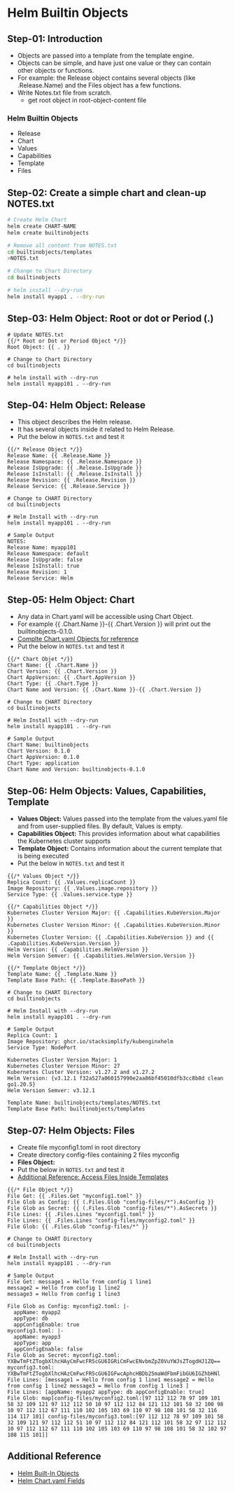 # Helm Builtin Objects

## Step-01: Introduction
- Objects are passed into a template from the template engine. 
- Objects can be simple, and have just one value or they can contain other objects or functions. 
- For example: the Release object contains several objects (like .Release.Name) and the Files object has a few functions.
- Write Notes.txt file from scratch.
  - get root object in root-object-content file
### Helm Builtin Objects
- Release 
- Chart 
- Values 
- Capabilities 
- Template 
- Files 

## Step-02: Create a simple chart and clean-up NOTES.txt
```sh
# Create Helm Chart
helm create CHART-NAME
helm create builtinobjects

# Remove all content from NOTES.txt
cd builtinobjects/templates
>NOTES.txt

# Change to Chart Directory
cd builtinobjects

# helm install --dry-run
helm install myapp1 . --dry-run
```

## Step-03: Helm Object: Root or dot or Period (.)
```t
# Update NOTES.txt
{{/* Root or Dot or Period Object */}}
Root Object: {{ . }}

# Change to Chart Directory
cd builtinobjects

# helm install with --dry-run
helm install myapp101 . --dry-run
```

## Step-04: Helm Object: Release
- This object describes the Helm release. 
- It has several objects inside it related to Helm Release.
- Put the below in `NOTES.txt` and test it
```t
{{/* Release Object */}}
Release Name: {{ .Release.Name }}
Release Namespace: {{ .Release.Namespace }}
Release IsUpgrade: {{ .Release.IsUpgrade }}
Release IsInstall: {{ .Release.IsInstall }}
Release Revision: {{ .Release.Revision }}
Release Service: {{ .Release.Service }}

# Change to CHART Directory 
cd builtinobjects 

# Helm Install with --dry-run
helm install myapp101 . --dry-run

# Sample Output
NOTES:
Release Name: myapp101
Release Namespace: default
Release IsUpgrade: false
Release IsInstall: true
Release Revision: 1
Release Service: Helm
```

## Step-05: Helm Object: Chart
- Any data in Chart.yaml will be accessible using Chart Object. 
- For example {{ .Chart.Name }}-{{ .Chart.Version }} will print out the builtinobjects-0.1.0.
- [Complte Chart.yaml Objects for reference](https://helm.sh/docs/topics/charts/#the-chartyaml-file)
- Put the below in `NOTES.txt` and test it
```t
{{/* Chart Objet */}}
Chart Name: {{ .Chart.Name }}
Chart Version: {{ .Chart.Version }}
Chart AppVersion: {{ .Chart.AppVersion }}
Chart Type: {{ .Chart.Type }}
Chart Name and Version: {{ .Chart.Name }}-{{ .Chart.Version }}

# Change to CHART Directory 
cd builtinobjects 

# Helm Install with --dry-run
helm install myapp101 . --dry-run

# Sample Output
Chart Name: builtinobjects
Chart Version: 0.1.0
Chart AppVersion: 0.1.0
Chart Type: application
Chart Name and Version: builtinobjects-0.1.0
```

## Step-06: Helm Objects: Values, Capabilities, Template
- **Values Object:** Values passed into the template from the values.yaml file and from user-supplied files. By default, Values is empty.
- **Capabilities Object:** This provides information about what capabilities the Kubernetes cluster supports
- **Template Object:** Contains information about the current template that is being executed
- Put the below in `NOTES.txt` and test it
```t
{{/* Values Object */}}
Replica Count: {{ .Values.replicaCount }}
Image Repository: {{ .Values.image.repository }}
Service Type: {{ .Values.service.type }}

{{/* Capabilities Object */}}
Kubernetes Cluster Version Major: {{ .Capabilities.KubeVersion.Major }}
Kubernetes Cluster Version Minor: {{ .Capabilities.KubeVersion.Minor }}
Kubernetes Cluster Version: {{ .Capabilities.KubeVersion }} and {{ .Capabilities.KubeVersion.Version }}
Helm Version: {{ .Capabilities.HelmVersion }}
Helm Version Semver: {{ .Capabilities.HelmVersion.Version }}

{{/* Template Object */}}
Template Name: {{ .Template.Name }} 
Template Base Path: {{ .Template.BasePath }}

# Change to CHART Directory 
cd builtinobjects 

# Helm Install with --dry-run
helm install myapp101 . --dry-run

# Sample Output
Replica Count: 1
Image Repository: ghcr.io/stacksimplify/kubenginxhelm
Service Type: NodePort

Kubernetes Cluster Version Major: 1
Kubernetes Cluster Version Minor: 27
Kubernetes Cluster Version: v1.27.2 and v1.27.2
Helm Version: {v3.12.1 f32a527a060157990e2aa86bf45010dfb3cc8b8d clean go1.20.5}
Helm Version Semver: v3.12.1

Template Name: builtinobjects/templates/NOTES.txt 
Template Base Path: builtinobjects/templates
```

## Step-07: Helm Objects: Files
- Create file myconfig1.toml in root directory
- Create directory config-files containing 2 files myconfig
- **Files Object:** 
- Put the below in `NOTES.txt` and test it
- [Additional Reference: Access Files Inside Templates](https://helm.sh/docs/chart_template_guide/accessing_files/)
```t
{{/* File Object */}}
File Get: {{ .Files.Get "myconfig1.toml" }}
File Glob as Config: {{ (.Files.Glob "config-files/*").AsConfig }}
File Glob as Secret: {{ (.Files.Glob "config-files/*").AsSecrets }}
File Lines: {{ .Files.Lines "myconfig1.toml" }}
File Lines: {{ .Files.Lines "config-files/myconfig2.toml" }}
File Glob: {{ .Files.Glob "config-files/*" }}

# Change to CHART Directory 
cd builtinobjects 

# Helm Install with --dry-run
helm install myapp101 . --dry-run

# Sample Output
File Get: message1 = Hello from config 1 line1
message2 = Hello from config 1 line2
message3 = Hello from config 1 line3

File Glob as Config: myconfig2.toml: |-
  appName: myapp2
  appType: db
  appConfigEnable: true
myconfig3.toml: |-
  appName: myapp3
  appType: app
  appConfigEnable: false
File Glob as Secret: myconfig2.toml: YXBwTmFtZTogbXlhcHAyCmFwcFR5cGU6IGRiCmFwcENvbmZpZ0VuYWJsZTogdHJ1ZQ==
myconfig3.toml: YXBwTmFtZTogbXlhcHAzCmFwcFR5cGU6IGFwcAphcHBDb25maWdFbmFibGU6IGZhbHNl
File Lines: [message1 = Hello from config 1 line1 message2 = Hello from config 1 line2 message3 = Hello from config 1 line3 ]
File Lines: [appName: myapp2 appType: db appConfigEnable: true]
File Glob: map[config-files/myconfig2.toml:[97 112 112 78 97 109 101 58 32 109 121 97 112 112 50 10 97 112 112 84 121 112 101 58 32 100 98 10 97 112 112 67 111 110 102 105 103 69 110 97 98 108 101 58 32 116 114 117 101] config-files/myconfig3.toml:[97 112 112 78 97 109 101 58 32 109 121 97 112 112 51 10 97 112 112 84 121 112 101 58 32 97 112 112 10 97 112 112 67 111 110 102 105 103 69 110 97 98 108 101 58 32 102 97 108 115 101]]
```

## Additional Reference
- [Helm Built-In Objects](https://helm.sh/docs/chart_template_guide/builtin_objects/)
- [Helm Chart.yaml Fields](https://helm.sh/docs/chart_template_guide/builtin_objects/)

